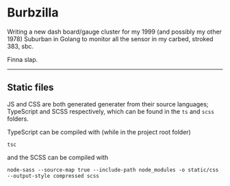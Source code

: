 # Burbzilla

Writing a new dash board/gauge cluster for my 1999 (and possibly my other 1978) Suburban in Golang to monitor all the sensor in my carbed, stroked 383, sbc.

Finna slap.

---
## Static files

JS and CSS are both generated generater from their source languages; TypeScript and SCSS respectively, which can be found in the `ts` and `scss` folders.

TypeScript can be compiled with (while in the project root folder)

```shell
tsc
```

and the SCSS can be compiled with

```shell
node-sass --source-map true --include-path node_modules -o static/css --output-style compressed scss
```